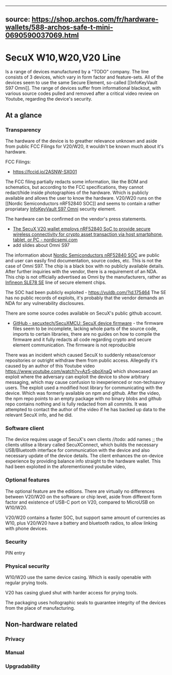 
---
source: https://shop.archos.com/fr/hardware-wallets/588-archos-safe-t-mini-0690590037069.html
---


# SecuX W10,W20,V20 Line
Is a range of devices manufactured by a "TODO" company. The line consists of 3 devices, which vary in form factor and feature-sets. All of the devices seem to use the same Secure Element, so-called [[InfoKeyVault S97 Omni]]. The range of devices suffer from informational blackout, with various source codes pulled and removed after a critical video review on Youtube, regarding the device's security.
## At a glance

### Transparency
The hardware of the device is to greather relevance unknown and aside from public FCC Filings for V20/W20, it wouldn't be known much about it's hardware.

FCC Filings:
- https://fccid.io/2ASNW-SX001

The FCC filing partially redacts some information, like the BOM and schematics, but according to the FCC specifications, they cannot redact/hide inside photographies of the hardware. Which is publicly available and allows the user to know the hardware. V20/W20 runs on the [[Nordic Semiconductors nRF52840 SOC]] and seems to contain a rather propriatary [InfoKeyVault S97 Omni](InfoKeyVault%20S97%20Omni) security element.

The hardware can be confirmed on the vendor's press statements. 

- [The SecuX V20 wallet employs nRF52840 SoC to provide secure wireless connectivity for crypto asset transaction via host smartphone, tablet, or PC - nordicsemi.com](https://www.nordicsemi.com/News/2019/04/SecuX-V20-wallet-use-nRF52840-to-provide-secure-wireless-connectivity-for-crypto-asset-transaction)
- add slides about Omni S97

The information about [Nordic Semiconductors nRF52840 SOC](Nordic%20Semiconductors%20nRF52840%20SOC) are public and user can easily find documentation, source codes, etc. This is not the case of Omni S97. The chip is a black box with no publicly available details. After further inquiries with the vendor, there is a requirement of an NDA. This chip is not officially advertised as Omni by the manufacturers, rather as [Infineon SLE78 SE](../../../Hardware%20Chips/SE/Infineon%20SLE78%20SE.md) line of secure element chips.  

The SOC had been publicly exploited - https://vuldb.com/?id.175464
The SE has no public records of exploits, it's probably that the vendor demands an NDA for any vulnerability disclosures.

There are some source codes available on SecuX's public github account.
- [GitHub - secuxtech/SecuXMCU: SecuX device firmware](https://github.com/secuxtech/SecuXMCU) - the firmware files seem to be incomplete, lacking whole parts of the source code, imports to certain libraries, there are no guides on how to compile the firmware and it fully redacts all code regarding crypto and secure element communication. The firmware is not reproducible

There was an incident which caused SecuX to suddenly rebase/censor repositories or outright withdraw them from public access. Allegedly it's caused by an author of this Youtube video https://www.youtube.com/watch?v=Az5-pboXnaQ which showcased an exploit where the adversary can exploit the device to show arbitrary messaging, which may cause confusion to inexperienced or non-techsavvy users. The exploit used a modified host library for communicating with the device. Which was formerly available on npm and github. After the video, the npm repo points to an empty package with no binary blobs and github repo contains nothing and is fully redacted from all commits. It was attempted to contact the author of the video if he has backed up data to the relevant SecuX info, and he did.

### Software client
The device requires usage of SecuX's own clients //todo: add names ;; the clients utilise a library called SecuXConnect, which builds the necessary USB/Bluetooth interface for communication with the device and also necessary update of the device details. The client enhances the on-device experience by providing balance info straight to the hardware wallet. This had been exploited in the aforementioned youtube video,  

### Optional features
The optional feature are the editions. There are virtually no differences between V20/W20 on the software or chip level, aside from different form factor and existence of USB-C port on V20, compared to MicroUSB on W10/W20.

V20/W20 contains a faster SOC, but support same amount of currencies as W10, plus V20/W20 have a battery and bluetooth radios, to allow linking with phone devices.

### Security
PIN entry

### Physical security
W10/W20 use the same device casing. Which is easily openable with regular prying tools.

V20 has casing glued shut with harder access for prying tools.

The packaging uses hollographic seals to guarantee integrity of the devices from the place of manufacturing.

## Non-hardware related

### Privacy

### Manual

### Upgradability
